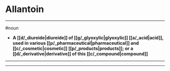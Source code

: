 # Allantoin
---
#noun
- **A [[d/_diureide|diureide]] of [[g/_glyoxylic|glyoxylic]] [[a/_acid|acid]], used in various [[p/_pharmaceutical|pharmaceutical]] and [[c/_cosmetic|cosmetic]] [[p/_products|products]]; or a [[d/_derivative|derivative]] of this [[c/_compound|compound]]**
---
---
